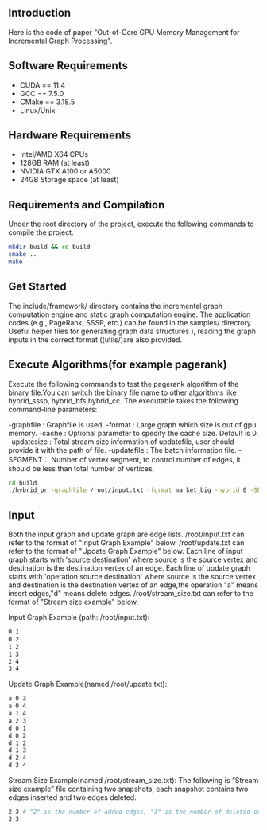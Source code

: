 
## Introduction
Here is the code of paper "Out-of-Core GPU Memory Management for Incremental Graph Processing".
## Software Requirements
* CUDA == 11.4
* GCC == 7.5.0
* CMake == 3.18.5
* Linux/Unix

## Hardware Requirements
* Intel/AMD X64 CPUs
* 128GB RAM (at least)
* NVIDIA GTX A100 or A5000
* 24GB Storage space (at least)

## Requirements and Compilation

Under the root directory of the project, execute the following commands to compile the project.

```zsh
mkdir build && cd build
cmake ..
make
```
## Get Started
The include/framework/ directory contains the incremental graph computation engine and static graph computation engine. The application codes (e.g., PageRank, SSSP, etc.) can be found in the samples/ directory. Useful helper files for generating graph data structures ), reading the graph inputs in the correct format ((utils/)are also provided.

## Execute Algorithms(for example pagerank)
Execute the following commands to test the pagerank algorithm of the binary file.You can switch the binary file name to other algorithms like hybrid_sssp, hybrid_bfs,hybrid_cc.
The executable takes the following command-line parameters:

-graphfile : Graphfile is used.
-format : Large graph which size is out of gpu memory.
-cache : Optional parameter to specify the cache size. Default is 0.
-updatesize : Total stream size information of updatefile, user should provide it with the path of file.
-updatefile : The batch information file.
-SEGMENT： Number of vertex segment, to control number of edges, it should be less than total number of vertices.
```zsh
cd build
./hybrid_pr -graphfile /root/input.txt -format market_big -hybrid 0 -SEGMENT 512 -weight_num 1 -weight 1 -update_size /root/stream_size.txt -updatefile /root/update.txt -cache 0
```



## Input
Both the input graph and update graph are edge lists.
/root/input.txt can refer to the format of "Input Graph Example" below.
/root/update.txt can refer to the format of "Update Graph Example" below.
Each line of input graph starts with 'source destination' where source is the source vertex and destination is the destination vertex of an edge. 
Each line of update graph starts with 'operation source destination' where source is the source vertex and destination is the destination vertex of an edge,the operation "a" means insert edges,"d" means delete edges. 
/root/stream_size.txt can refer to the format of "Stream size example" below.

Input Graph Example (path: /root/input.txt):

```zsh
0 1
0 2
1 2
1 3
2 4
3 4
```
Update Graph Example(named /root/update.txt):

```zsh
a 0 3
a 0 4
a 1 4
a 2 3
d 0 1
d 0 2
d 1 2
d 1 3
d 2 4
d 3 4
```

Stream Size Example(named /root/stream_size.txt):
The following is “Stream size example” file containing two snapshots, each snapshot contains two edges inserted and two edges deleted.
```zsh
2 3 # "2" is the number of added edges, "3" is the number of deleted edges.
2 3
```



